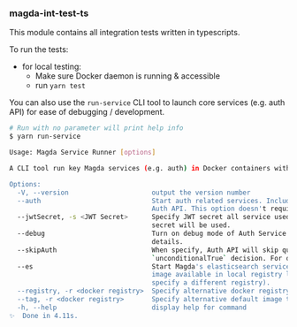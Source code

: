 ### magda-int-test-ts

This module contains all integration tests written in typescripts.

To run the tests:

- for local testing:
  - Make sure Docker daemon is running & accessible
  - run `yarn test`

You can also use the `run-service` CLI tool to launch core services (e.g. auth API) for ease of debugging / development.

```bash
# Run with no parameter will print help info
$ yarn run-service

Usage: Magda Service Runner [options]

A CLI tool run key Magda services (e.g. auth) in Docker containers without k8s cluster. It's for local dev or running test cases only.

Options:
  -V, --version                     output the version number
  --auth                            Start auth related services. Including postgres DB with latest schema, OPA and
                                    Auth API. This option doesn't require a local docker registry.
  --jwtSecret, -s <JWT Secret>      Specify JWT secret all service used. If not specified, a random generate
                                    secret will be used.
  --debug                           Turn on debug mode of Auth Service. Auth API will output all auth decision
                                    details.
  --skipAuth                        When specify, Auth API will skip query OPA but always assume an
                                    `unconditionalTrue` decision. For debug purpose only.
  --es                              Start Magda's elasticsearch service. Requires built Magda elasticsearch docker
                                    image available in local registry localhost:5000 (or use --registry, -r to
                                    specify a different registry).
  --registry, -r <docker registry>  Specify alternative docker registry. Default: localhost:5000
  --tag, -r <docker registry>       Specify alternative default image tag. Default: latest
  -h, --help                        display help for command
✨  Done in 4.11s.
```
